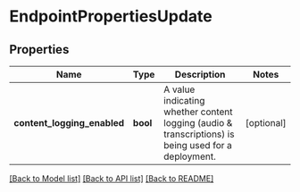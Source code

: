 # EndpointPropertiesUpdate

## Properties
Name | Type | Description | Notes
------------ | ------------- | ------------- | -------------
**content_logging_enabled** | **bool** | A value indicating whether content logging (audio &amp; transcriptions) is being used for a deployment. | [optional] 

[[Back to Model list]](../README.md#documentation-for-models) [[Back to API list]](../README.md#documentation-for-api-endpoints) [[Back to README]](../README.md)


